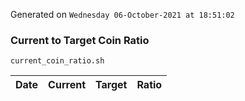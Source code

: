 Generated on `Wednesday 06-October-2021 at 18:51:02`

### Current to Target Coin Ratio
`current_coin_ratio.sh`

Date|Current|Target|Ratio
---|---|---|---
